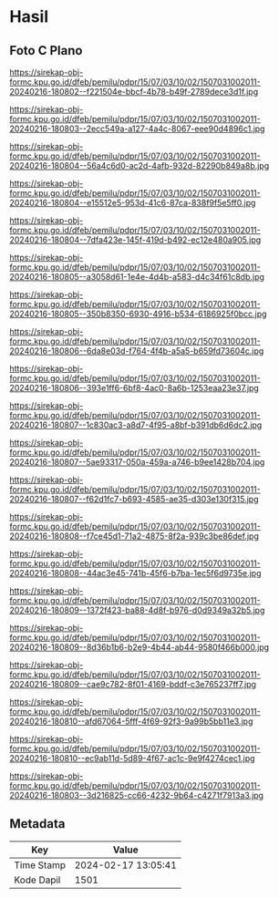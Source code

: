 # Hasil

## Foto C Plano

https://sirekap-obj-formc.kpu.go.id/dfeb/pemilu/pdpr/15/07/03/10/02/1507031002011-20240216-180802--f221504e-bbcf-4b78-b49f-2789dece3d1f.jpg

https://sirekap-obj-formc.kpu.go.id/dfeb/pemilu/pdpr/15/07/03/10/02/1507031002011-20240216-180803--2ecc549a-a127-4a4c-8067-eee90d4896c1.jpg

https://sirekap-obj-formc.kpu.go.id/dfeb/pemilu/pdpr/15/07/03/10/02/1507031002011-20240216-180804--56a4c6d0-ac2d-4afb-932d-82290b849a8b.jpg

https://sirekap-obj-formc.kpu.go.id/dfeb/pemilu/pdpr/15/07/03/10/02/1507031002011-20240216-180804--e15512e5-953d-41c6-87ca-838f9f5e5ff0.jpg

https://sirekap-obj-formc.kpu.go.id/dfeb/pemilu/pdpr/15/07/03/10/02/1507031002011-20240216-180804--7dfa423e-145f-419d-b492-ec12e480a905.jpg

https://sirekap-obj-formc.kpu.go.id/dfeb/pemilu/pdpr/15/07/03/10/02/1507031002011-20240216-180805--a3058d61-1e4e-4d4b-a583-d4c34f61c8db.jpg

https://sirekap-obj-formc.kpu.go.id/dfeb/pemilu/pdpr/15/07/03/10/02/1507031002011-20240216-180805--350b8350-6930-4916-b534-6186925f0bcc.jpg

https://sirekap-obj-formc.kpu.go.id/dfeb/pemilu/pdpr/15/07/03/10/02/1507031002011-20240216-180806--6da8e03d-f764-4f4b-a5a5-b659fd73604c.jpg

https://sirekap-obj-formc.kpu.go.id/dfeb/pemilu/pdpr/15/07/03/10/02/1507031002011-20240216-180806--393e1ff6-6bf8-4ac0-8a6b-1253eaa23e37.jpg

https://sirekap-obj-formc.kpu.go.id/dfeb/pemilu/pdpr/15/07/03/10/02/1507031002011-20240216-180807--1c830ac3-a8d7-4f95-a8bf-b391db6d6dc2.jpg

https://sirekap-obj-formc.kpu.go.id/dfeb/pemilu/pdpr/15/07/03/10/02/1507031002011-20240216-180807--5ae93317-050a-459a-a746-b9ee1428b704.jpg

https://sirekap-obj-formc.kpu.go.id/dfeb/pemilu/pdpr/15/07/03/10/02/1507031002011-20240216-180807--f62d1fc7-b693-4585-ae35-d303e130f315.jpg

https://sirekap-obj-formc.kpu.go.id/dfeb/pemilu/pdpr/15/07/03/10/02/1507031002011-20240216-180808--f7ce45d1-71a2-4875-8f2a-939c3be86def.jpg

https://sirekap-obj-formc.kpu.go.id/dfeb/pemilu/pdpr/15/07/03/10/02/1507031002011-20240216-180808--44ac3e45-741b-45f6-b7ba-1ec5f6d9735e.jpg

https://sirekap-obj-formc.kpu.go.id/dfeb/pemilu/pdpr/15/07/03/10/02/1507031002011-20240216-180809--1372f423-ba88-4d8f-b976-d0d9349a32b5.jpg

https://sirekap-obj-formc.kpu.go.id/dfeb/pemilu/pdpr/15/07/03/10/02/1507031002011-20240216-180809--8d36b1b6-b2e9-4b44-ab44-9580f466b000.jpg

https://sirekap-obj-formc.kpu.go.id/dfeb/pemilu/pdpr/15/07/03/10/02/1507031002011-20240216-180809--cae9c782-8f01-4169-bddf-c3e765237ff7.jpg

https://sirekap-obj-formc.kpu.go.id/dfeb/pemilu/pdpr/15/07/03/10/02/1507031002011-20240216-180810--afd67064-5fff-4f69-92f3-9a99b5bb11e3.jpg

https://sirekap-obj-formc.kpu.go.id/dfeb/pemilu/pdpr/15/07/03/10/02/1507031002011-20240216-180810--ec9ab11d-5d89-4f67-ac1c-9e9f4274cec1.jpg

https://sirekap-obj-formc.kpu.go.id/dfeb/pemilu/pdpr/15/07/03/10/02/1507031002011-20240216-180803--3d216825-cc66-4232-9b64-c4271f7913a3.jpg


## Metadata

| Key        | Value               |
| ---------- | ------------------- |
| Time Stamp | 2024-02-17 13:05:41 |
| Kode Dapil | 1501                |




